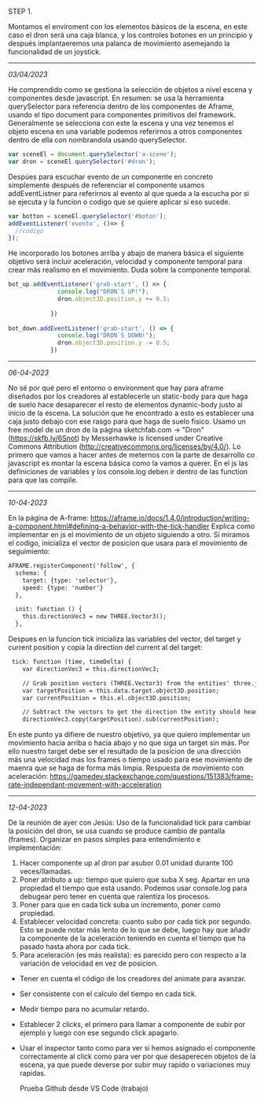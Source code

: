 STEP 1.

Montamos el enviroment con los elementos básicos de la escena,
en este caso el dron será una caja blanca, y los controles 
botones en un principio y después implantaeremos una palanca
de movimiento asemejando la funcionalidad de un joystick.

------------------------------------------------------------------
*03/04/2023*

He comprendido como se gestiona la selección de objetos a nivel escena y componentes desde javascript.
En resumen: se usa la herramienta querySelector para referencia dentro de los componentes de Aframe, usando el tipo document para componentes primitivos del framework. Generalmente se selecciona con este la escena y una vez tenemos el objeto escena en una variable podemos referirnos a otros componentes dentro de ella con nombrandola usando querySelector.
```javascript
var sceneEl = document.querySelector('a-scene');
var dron = sceneEl.querySelector('#dron');
```
Despúes para escuchar evento de un componente en concreto simplemente después de referenciar el componente usamos addEventListner para referirnos al evento al que queda a la escucha por si se ejecuta y la funcion o codigo que se quiere aplicar si eso sucede.
```javascript
var botton = sceneEl.querySelector('#boton');
addEventListener('evento', ()=> {
  //codigo
}); 
```
He incorporado los botones arriba y abajo de manera básica el siguiente objetivo será incluir aceleración, velocidad y componente temporal para crear más realismo en el movimiento. Duda sobre la componente temporal.
```javascript
bot_up.addEventListener('grab-start', () => {
              console.log("DRON`S UP!");
              dron.object3D.position.y += 0.5;
              
            })
            
bot_down.addEventListener('grab-start', () => {
              console.log("DRON`S DOWN!");
              dron.object3D.position.y -= 0.5;
            })
```

------------------------------------------------------------------------

*06-04-2023*

No sé por qué pero el entorno o environment que hay para aframe diseñados por los creadores
al establecerle un static-body para que haga de suelo hace desaparecer el resto de elementos
dynamic-body justo al inicio de la escena. La solución que he encontrado a esto es 
establecer una caja justo debajo con ese rasgo para que haga de suelo fisico.
Usamo un free model de un dron de la página sketchfab.com -> 
"Dron" (https://skfb.ly/6Snot) by Messerhawke is licensed under Creative Commons Attribution (http://creativecommons.org/licenses/by/4.0/).
Lo primero que vamos a hacer antes de meternos con la parte de desarrollo co javascript es
montar la escena básica como la vamos a querer.
En el js las definiciones de variables y los console.log deben ir dentro de las function para que las compile.

-----------------------------------------------------------------------------

*10-04-2023*

En la página de A-frame: https://aframe.io/docs/1.4.0/introduction/writing-a-component.html#defining-a-behavior-with-the-tick-handler
Explica como implementar en js el movimiento de un objeto siguiendo a otro.
Si miramos el codigo, inicializa el vector de posicion que usara para el movimiento de seguimiento:
```html
AFRAME.registerComponent('follow', {
  schema: {
    target: {type: 'selector'},
    speed: {type: 'number'}
  },

  init: function () {
    this.directionVec3 = new THREE.Vector3();
  },

```
Despues en la funcion tick inicializa las variables del vector, del target y current position y copia la direction del current
al del target:
```html
 tick: function (time, timeDelta) {
    var directionVec3 = this.directionVec3;

    // Grab position vectors (THREE.Vector3) from the entities' three.js objects.
    var targetPosition = this.data.target.object3D.position;
    var currentPosition = this.el.object3D.position;

    // Subtract the vectors to get the direction the entity should head in.
    directionVec3.copy(targetPosition).sub(currentPosition);

```
En este punto ya difiere de nuestro objetivo, ya que quiero implementar un movimiento hacia arriba o hacia abajo y no que siga un target
sin más. 
Por ello nuestro target debe ser el resultado de la posicion de una dirección más una velocidad mas los frames o tiempo usado 
para ese movimiento de maenra que se haga de forma más limpia.
Respuesta de movimiento con aceleración: https://gamedev.stackexchange.com/questions/151383/frame-rate-independant-movement-with-acceleration

---------------------------------------------------------------------------------------------

*12-04-2023*

De la reunión de ayer con Jesús:
Uso de la funcionalidad tick para cambiar la posición del dron, se usa cuando se produce cambio de pantalla (frames).
Organizar en pasos simples para entendimiento e implementación:
1. Hacer componente up al dron par asubor 0.01 unidad durante 100 veces/llamadas.
2. Poner atributo a up: tiempo que quiero que suba X seg. Apartar en una propiedad el tiempo que está usando.
Podemos usar console.log para debugear pero tener en cuenta que ralentiza los procesos.
3. Poner para que en cada tick suba un incremento, poner como propiedad.
4. Establecer velocidad concreta: cuanto subo por cada tick por segundo. Esto se puede notar más lento de lo que se debe, luego hay que añadir la componente 
de la aceleración teniendo en cuenta el tiempo que ha pasado hasta ahora por cada tick.
5. Para aceleración (es más realista): es parecido pero con respecto a la variación de velocidad en vez de posicion.

- Tener en cuenta el código de los creadores del animate para avanzar.
- Ser consistente con el calculo del tiempo en cada tick.
- Medir tiempo para no acumular retardo.
- Establecer 2 clicks, el primero para llamar a componente de subir por ejemplo y luego con ese segundo click apagarlo.
- Usar el inspector tanto como para ver si hemos asignado el componente correctamente al click como para ver por que desaperecen objetos de la escena,
  ya que puede deverse por subir muy rapido o variaciones muy rapidas.

  Prueba Github desde VS Code (trabajo)
